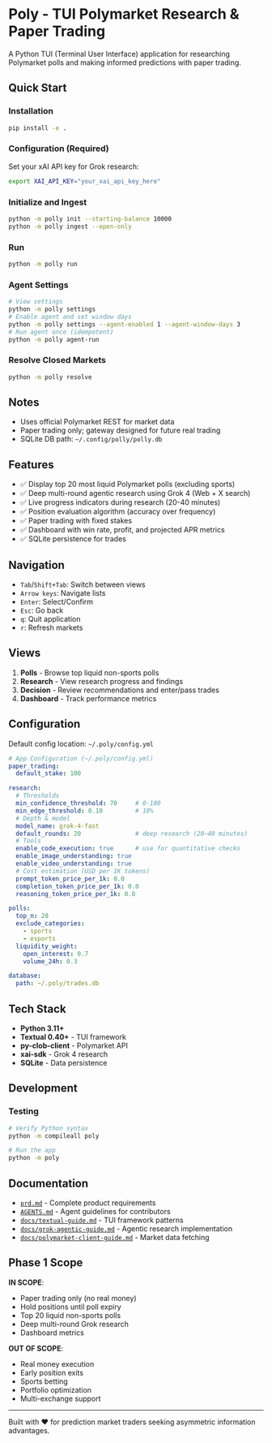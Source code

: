 # Poly - TUI Polymarket Research & Paper Trading

A Python TUI (Terminal User Interface) application for researching Polymarket polls and making informed predictions with paper trading.

## Quick Start

### Installation

```bash
pip install -e .
```

### Configuration (Required)

Set your xAI API key for Grok research:

```bash
export XAI_API_KEY="your_xai_api_key_here"
```

### Initialize and Ingest

```bash
python -m polly init --starting-balance 10000
python -m polly ingest --open-only
```

### Run

```bash
python -m polly run
```

### Agent Settings

```bash
# View settings
python -m polly settings
# Enable agent and set window days
python -m polly settings --agent-enabled 1 --agent-window-days 3
# Run agent once (idempotent)
python -m polly agent-run
```

### Resolve Closed Markets

```bash
python -m polly resolve
```

## Notes

- Uses official Polymarket REST for market data
- Paper trading only; gateway designed for future real trading
- SQLite DB path: `~/.config/polly/polly.db`

## Features

- ✅ Display top 20 most liquid Polymarket polls (excluding sports)
- ✅ Deep multi-round agentic research using Grok 4 (Web + X search)
- ✅ Live progress indicators during research (20-40 minutes)
- ✅ Position evaluation algorithm (accuracy over frequency)
- ✅ Paper trading with fixed stakes
- ✅ Dashboard with win rate, profit, and projected APR metrics
- ✅ SQLite persistence for trades

## Navigation

- `Tab`/`Shift+Tab`: Switch between views
- `Arrow keys`: Navigate lists
- `Enter`: Select/Confirm
- `Esc`: Go back
- `q`: Quit application
- `r`: Refresh markets

## Views

1. **Polls** - Browse top liquid non-sports polls
2. **Research** - View research progress and findings
3. **Decision** - Review recommendations and enter/pass trades
4. **Dashboard** - Track performance metrics

## Configuration

Default config location: `~/.poly/config.yml`

```yaml
# App Configuration (~/.poly/config.yml)
paper_trading:
  default_stake: 100

research:
  # Thresholds
  min_confidence_threshold: 70     # 0-100
  min_edge_threshold: 0.10         # 10%
  # Depth & model
  model_name: grok-4-fast
  default_rounds: 20               # deep research (20–40 minutes)
  # Tools
  enable_code_execution: true      # use for quantitative checks
  enable_image_understanding: true
  enable_video_understanding: true
  # Cost estimation (USD per 1K tokens)
  prompt_token_price_per_1k: 0.0
  completion_token_price_per_1k: 0.0
  reasoning_token_price_per_1k: 0.0

polls:
  top_n: 20
  exclude_categories:
    - sports
    - esports
  liquidity_weight:
    open_interest: 0.7
    volume_24h: 0.3

database:
  path: ~/.poly/trades.db
```

## Tech Stack

- **Python 3.11+**
- **Textual 0.40+** - TUI framework
- **py-clob-client** - Polymarket API
- **xai-sdk** - Grok 4 research
- **SQLite** - Data persistence

## Development

### Testing

```bash
# Verify Python syntax
python -m compileall poly

# Run the app
python -m poly
```

## Documentation

- [`prd.md`](prd.md) - Complete product requirements
- [`AGENTS.md`](AGENTS.md) - Agent guidelines for contributors
- [`docs/textual-guide.md`](docs/textual-guide.md) - TUI framework patterns
- [`docs/grok-agentic-guide.md`](docs/grok-agentic-guide.md) - Agentic research implementation
- [`docs/polymarket-client-guide.md`](docs/polymarket-client-guide.md) - Market data fetching

## Phase 1 Scope

**IN SCOPE**:
- Paper trading only (no real money)
- Hold positions until poll expiry
- Top 20 liquid non-sports polls
- Deep multi-round Grok research
- Dashboard metrics

**OUT OF SCOPE**:
- Real money execution
- Early position exits
- Sports betting
- Portfolio optimization
- Multi-exchange support

---

Built with ❤️ for prediction market traders seeking asymmetric information advantages.


